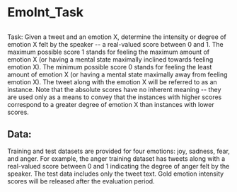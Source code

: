 # EmoInt_Task
## 
Task: Given a tweet and an emotion X, determine the intensity or degree of emotion X felt by the speaker -- a real-valued score between 0 and 1. The maximum possible score 1 stands for feeling the maximum amount of emotion X (or having a mental state maximally inclined towards feeling emotion X). The minimum possible score 0 stands for feeling the least amount of emotion X (or having a mental state maximally away from feeling emotion X). The tweet along with the emotion X will be referred to as an instance. Note that the absolute scores have no inherent meaning -- they are used only as a means to convey that the instances with higher scores correspond to a greater degree of emotion X than instances with lower scores.

## Data: 
Training and test datasets are provided for four emotions: joy, sadness, fear, and anger. For example, the anger training dataset has tweets along with a real-valued score between 0 and 1 indicating the degree of anger felt by the speaker. The test data includes only the tweet text. Gold emotion intensity scores will be released after the evaluation period.
